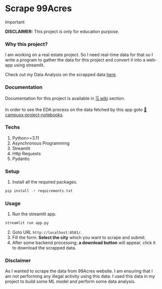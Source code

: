 # Scrape 99Acres

> [!IMPORTANT]
>
> **DISCLAIMER:** This project is only for education purpose.

### Why this project?

I am working on a real estate project. So I need real-time data for that so I write a program to gather the data for this project and convert it into a web-app using streamlit.

Check out my Data Analysis on the scrapped data [here](https://github.com/arv-anshul/campusx-project-notebooks).

### Documentation

Documentation for this project is available in [🗒️ wiki](https://github.com/arv-anshul/99acres-scrape/wiki) section.

In order to see the EDA process on the data fetched by this app goto [📁 campusx-project-notebooks](https://github.com/arv-anshul/campusx-project-notebooks).

### Techs

1. Python>=3.11
2. Asynchronous Programming
3. Streamlit
4. Http Requests
5. Pydantic

### Setup

1. Install all the required packages.

```sh
pip install -r requirements.txt
```

### Usage

1. Run the streamlit app.

```sh
streamlit run app.py
```

2. Goto URL `http://localhost:8501/`.
3. Fill the form: **Select the city** which you want to scrape and submit.
4. After some backend processing; **a download button** will appear, click it to download the scrapped data.

### Disclaimer

As I wanted to scrape the data from 99Acres website. I am ensuring that I am not performing any illegal activity using this data. I used this data in my project to build some ML model and perform some data analysis.
